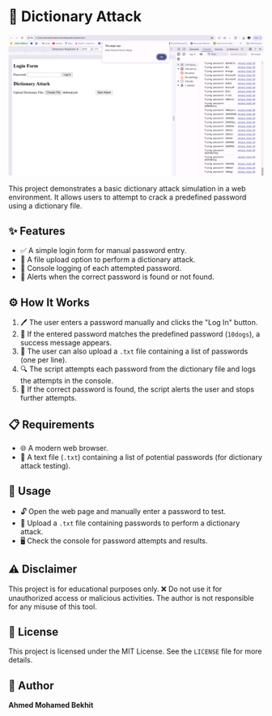 # 🔐 Dictionary Attack

![Dictionary Attack](Task1/Screen_shot.png)

This project demonstrates a basic dictionary attack simulation in a web environment. It allows users to attempt to crack a predefined password using a dictionary file.

## ✨ Features

- ✅ A simple login form for manual password entry.
- 📂 A file upload option to perform a dictionary attack.
- 📝 Console logging of each attempted password.
- 🔔 Alerts when the correct password is found or not found.

## ⚙️ How It Works

1. 🖊️ The user enters a password manually and clicks the "Log In" button.
2. 🎯 If the entered password matches the predefined password (`10dogs`), a success message appears.
3. 📄 The user can also upload a `.txt` file containing a list of passwords (one per line).
4. 🔍 The script attempts each password from the dictionary file and logs the attempts in the console.
5. 🛑 If the correct password is found, the script alerts the user and stops further attempts.

## 📋 Requirements

- 🌐 A modern web browser.
- 📑 A text file (`.txt`) containing a list of potential passwords (for dictionary attack testing).

## 🚀 Usage

- 🔓 Open the web page and manually enter a password to test.
- 📂 Upload a `.txt` file containing passwords to perform a dictionary attack.
- 🖥️ Check the console for password attempts and results.

## ⚠️ Disclaimer

This project is for educational purposes only. ❌ Do not use it for unauthorized access or malicious activities. The author is not responsible for any misuse of this tool.

## 📜 License

This project is licensed under the MIT License. See the `LICENSE` file for more details.

## 👤 Author

**Ahmed Mohamed Bekhit**

